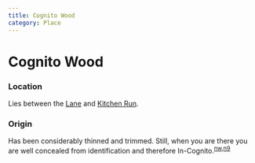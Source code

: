 ```yaml
---
title: Cognito Wood
category: Place
---
```

# Cognito Wood
### Location

Lies between the [Lane](/Run/Lane) and [Kitchen Run](/Run/Kitchen-Run).

### Origin

Has been considerably thinned and trimmed. Still, when you are there you are well concealed from identification and therefore In-Cognito.<sup>[nw][],[n9][]</sup>


[nw]: /Names-Walt "Meany Names by Walter Little, 1984"
[n9]: /Names-2009 "Meany Names, by Brian Thompson & Emilio Marasco"
[map]: /Meany-Map